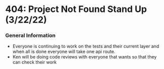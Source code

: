 # 404: Project Not Found Stand Up (3/22/22)

### General Information
 - Everyone is continuing to work on the tests and their current layer and when all is done everyone will take one api route.
 - Ken will be doing code reviews with everyone that wants so that they can check their work
 

